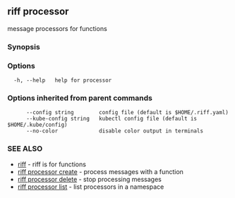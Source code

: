 ## riff processor

message processors for functions

### Synopsis


<todo>


### Options

```
  -h, --help   help for processor
```

### Options inherited from parent commands

```
      --config string        config file (default is $HOME/.riff.yaml)
      --kube-config string   kubectl config file (default is $HOME/.kube/config)
      --no-color             disable color output in terminals
```

### SEE ALSO

* [riff](riff.md)	 - riff is for functions
* [riff processor create](riff_processor_create.md)	 - process messages with a function
* [riff processor delete](riff_processor_delete.md)	 - stop processing messages
* [riff processor list](riff_processor_list.md)	 - list processors in a namespace

